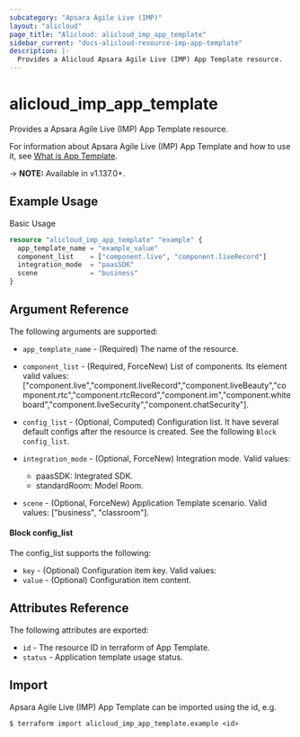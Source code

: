 ```yaml
---
subcategory: "Apsara Agile Live (IMP)"
layout: "alicloud"
page_title: "Alicloud: alicloud_imp_app_template"
sidebar_current: "docs-alicloud-resource-imp-app-template"
description: |-
  Provides a Alicloud Apsara Agile Live (IMP) App Template resource.
---
```


# alicloud\_imp\_app\_template

Provides a Apsara Agile Live (IMP) App Template resource.

For information about Apsara Agile Live (IMP) App Template and how to use it, see [What is App Template](https://help.aliyun.com/document_detail/273168.html).

-> **NOTE:** Available in v1.137.0+.

## Example Usage

Basic Usage

```terraform
resource "alicloud_imp_app_template" "example" {
  app_template_name = "example_value"
  component_list    = ["component.live", "component.liveRecord"]
  integration_mode  = "paasSDK"
  scene             = "business"
}

```

## Argument Reference

The following arguments are supported:

* `app_template_name` - (Required) The name of the resource.
* `component_list` - (Required, ForceNew) List of components. Its element valid values: ["component.live","component.liveRecord","component.liveBeauty","component.rtc","component.rtcRecord","component.im","component.whiteboard","component.liveSecurity","component.chatSecurity"].
* `config_list` - (Optional, Computed) Configuration list. It have several default configs after the resource is created. See the following `Block config_list`.
* `integration_mode` - (Optional, ForceNew) Integration mode. Valid values:
  * paasSDK: Integrated SDK.
  * standardRoom: Model Room.
  
* `scene` - (Optional, ForceNew) Application Template scenario. Valid values: ["business", "classroom"].

#### Block config_list

The config_list supports the following: 

* `key` - (Optional) Configuration item key. Valid values: 
* `value` - (Optional) Configuration item content.

## Attributes Reference

The following attributes are exported:

* `id` - The resource ID in terraform of App Template.
* `status` - Application template usage status.

## Import

Apsara Agile Live (IMP) App Template can be imported using the id, e.g.

```
$ terraform import alicloud_imp_app_template.example <id>
```